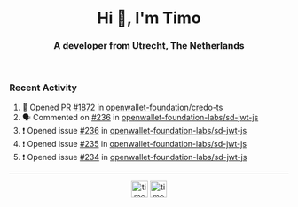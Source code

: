 <h1 align="center">Hi 👋, I'm Timo</h1>
<h3 align="center">A developer from Utrecht, The Netherlands</h3>
<br/>
<!-- https://github.com/rahuldkjain/github-profile-readme-generator --!>

<!--  <p align="left"><img src="https://github-readme-stats.vercel.app/api?username=timoglastra&show_icons=true&count_private=true&" alt="timoglastra" /></p> --!>

<!--
Github language stats
<p align="left"><img src="https://github-readme-stats.vercel.app/api/top-langs/?username=timoglastra&layout=compact" alt="timoglastra" /><p>
-->

<!-- Codestats language stats -->
<!-- <p align="left"><img src="https://codestats-readme.vercel.app/api/top-langs/?username=timoglastra&layout=compact&language_count=12" alt="timoglastra" /><p>    --!>
  
<h3>Recent Activity</h3>

<!--START_SECTION:activity-->
1. 💪 Opened PR [#1872](https://github.com/openwallet-foundation/credo-ts/pull/1872) in [openwallet-foundation/credo-ts](https://github.com/openwallet-foundation/credo-ts)
2. 🗣 Commented on [#236](https://github.com/openwallet-foundation-labs/sd-jwt-js/issues/236#issuecomment-2119184287) in [openwallet-foundation-labs/sd-jwt-js](https://github.com/openwallet-foundation-labs/sd-jwt-js)
3. ❗ Opened issue [#236](https://github.com/openwallet-foundation-labs/sd-jwt-js/issues/236) in [openwallet-foundation-labs/sd-jwt-js](https://github.com/openwallet-foundation-labs/sd-jwt-js)
4. ❗ Opened issue [#235](https://github.com/openwallet-foundation-labs/sd-jwt-js/issues/235) in [openwallet-foundation-labs/sd-jwt-js](https://github.com/openwallet-foundation-labs/sd-jwt-js)
5. ❗ Opened issue [#234](https://github.com/openwallet-foundation-labs/sd-jwt-js/issues/234) in [openwallet-foundation-labs/sd-jwt-js](https://github.com/openwallet-foundation-labs/sd-jwt-js)
<!--END_SECTION:activity-->

---

<p align="center">
<a href="https://twitter.com/timoglastra" target="blank"><img align="center" src="https://cdn.jsdelivr.net/npm/simple-icons@3.0.1/icons/twitter.svg" alt="timoglastra" height="30" width="30" /></a>
<a href="https://linkedin.com/in/timoglastra" target="blank"><img align="center" src="https://cdn.jsdelivr.net/npm/simple-icons@3.0.1/icons/linkedin.svg" alt="timoglastra" height="30" width="30" /></a>
</p>



